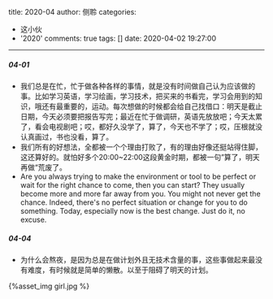title: 2020-04
author: 侧聆
categories:
  - 这小伙
  - '2020'
comments: true
tags: []
date: 2020-04-02 19:27:00
---
##### 04-01
* 我们总是在忙，忙于做各种各样的事情，就是没有时间做自己认为应该做的事。比如学习英语，学习绘画，学习技术，把买来的书看完，学习会用到的知识，哦还有最重要的，运动。每次想做的时候都会给自己找借口：明天是截止日期，今天必须要把报告写完；最近在忙于做调研，英语先放放吧；今天太累了，看会电视剧吧；哎，都好久没学了，算了，今天也不学了；哎，压根就没认真画过，书也没看，算了。
* 我们所有的好想法，全都被一个个理由打败了，有的理由好像还挺站得住脚，这还算好的。就怕好多个20:00~22:00这段黄金时期，都被一句”算了，明天再做“荒废了。
* Are you always trying to make the environment or tool to be perfect or wait for the right chance to come, then you can start? They usually become more and more far away from you. You might not never get the chance. Indeed, there's no perfect situation or change for you to do something. Today, especially now is the best change. Just do it, no excuse.

##### 04-04
* 为什么会熬夜，是因为总是在做计划外且无技术含量的事，这些事做起来最没有难度，有时候就是简单的懒散。以至于阻碍了明天的计划。

{%asset_img girl.jpg %}